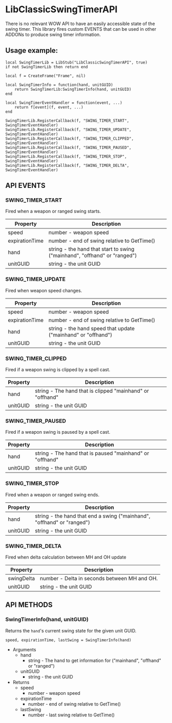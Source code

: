 # LibClassicSwingTimerAPI

There is no relevant WOW API to have an easily accessible state of the swing timer. This library fires custom EVENTS that can be used in other ADDONs to produce swing timer information.

## Usage example:

```
local SwingTimerLib = LibStub("LibClassicSwingTimerAPI", true)
if not SwingTimerLib then return end

local f = CreateFrame("Frame", nil)

local SwingTimerInfo = function(hand, unitGUID)
    return SwingTimerLib:SwingTimerInfo(hand, unitGUID)
end

local SwingTimerEventHandler = function(event, ...)
    return f[event](f, event, ...)
end

SwingTimerLib.RegisterCallback(f, "SWING_TIMER_START", SwingTimerEventHandler)
SwingTimerLib.RegisterCallback(f, "SWING_TIMER_UPDATE", SwingTimerEventHandler)
SwingTimerLib.RegisterCallback(f, "SWING_TIMER_CLIPPED", SwingTimerEventHandler)
SwingTimerLib.RegisterCallback(f, "SWING_TIMER_PAUSED", SwingTimerEventHandler)
SwingTimerLib.RegisterCallback(f, "SWING_TIMER_STOP", SwingTimerEventHandler)
SwingTimerLib.RegisterCallback(f, "SWING_TIMER_DELTA", SwingTimerEventHandler)

```

## API EVENTS

### SWING_TIMER_START

Fired when a weapon or ranged swing starts.

| Property | Description |  
| ----------- | ----------- |
| speed | number - weapon speed |
| expirationTime | number - end of swing relative to GetTime() |
| hand | string - the hand that start to swing ("mainhand", "offhand" or "ranged") |
| unitGUID | string - the unit GUID |

### SWING_TIMER_UPDATE

Fired when weapon speed changes.

| Property | Description |  
| ----------- | ----------- |
| speed | number - weapon speed |
| expirationTime | number - end of swing relative to GetTime() |
| hand | string - the hand speed that update ("mainhand" or "offhand") |
| unitGUID | string - the unit GUID |

### SWING_TIMER_CLIPPED

Fired if a weapon swing is clipped by a spell cast.

| Property | Description |  
| ----------- | ----------- |
| hand | string - The hand that is clipped "mainhand" or "offhand" |
| unitGUID | string - the unit GUID |

### SWING_TIMER_PAUSED

Fired if a weapon swing is paused by a spell cast.

| Property | Description |  
| ----------- | ----------- |
| hand | string - The hand that is paused "mainhand" or "offhand" |
| unitGUID | string - the unit GUID |

### SWING_TIMER_STOP

Fired when a weapon or ranged swing ends.

| Property | Description |  
| ----------- | ----------- |
| hand | string - the hand that end a swing ("mainhand", "offhand" or "ranged") |
| unitGUID | string - the unit GUID |

### SWING_TIMER_DELTA

Fired when delta calculation between MH and OH update

| Property | Description |  
| ----------- | ----------- |
| swingDelta | number - Delta in seconds between MH and OH. |
| unitGUID | string - the unit GUID |

## API METHODS

### SwingTimerInfo(hand, unitGUID)

Returns the `hand`'s current swing state for the given unit GUID.

```
speed, expirationTime, lastSwing = SwingTimerInfo(hand)
```

- Arguments
    - hand
        - string - The hand to get information for ("mainhand", "offhand" or "ranged")
    - unitGUID
        - string - the unit GUID
- Returns
    - speed
        - number - weapon speed
    - expirationTime
        - number - end of swing relative to GetTime()
    - lastSwing
        - number - last swing relative to GetTime()
